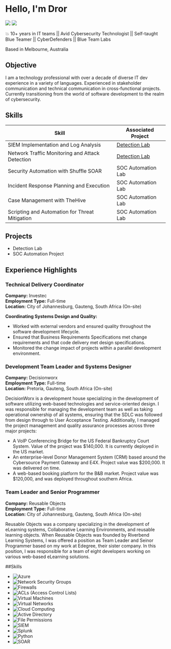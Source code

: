 # Hello, I'm Dror

<a href="https://au.linkedin.com/in/droreyal"><img src="https://img.shields.io/badge/-LinkedIn-0072b1?&style=for-the-badge&logo=linkedin&logoColor=white" /></a>
<a href="https://www.youtube.com/channel/UCKcQFpaOJiCOJMCotmIPsEg"><img src="https://img.shields.io/badge/-YouTube-FF0000?&style=for-the-badge&logo=youtube&logoColor=white" /></a>

💥 10+ years in IT teams || Avid Cybersecurity Technologist || Self-taught Blue Teamer || CyberDefenders || Blue Team Labs

Based in Melbourne, Australia

## Objective
I am a technology professional with over a decade of diverse IT dev experience in a variety of languages. Experienced in stakeholder communication and technical communication in cross-functional projects. Currently transitioning from the world of software development to the realm of cybersecurity.

## Skills


| Skill                                         | Associated Project         |
|-----------------------------------------------|----------------------------|
| SIEM Implementation and Log Analysis          | <a href="https://google.com">Detection Lab</a>|
| Network Traffic Monitoring and Attack Detection | <a href="https://google.com">Detection Lab</a>|
| Security Automation with Shuffle SOAR         | SOC Automation Lab|
| Incident Response Planning and Execution      | SOC Automation Lab|
| Case Management with TheHive                  | SOC Automation Lab|
| Scripting and Automation for Threat Mitigation | SOC Automation Lab|


## Projects
- Detection Lab
- SOC Automation Project

## Experience Highlights

### Technical Delivery Coordinator
**Company:** Investec  
**Employment Type:** Full-time  
**Location:** City of Johannesburg, Gauteng, South Africa (On-site)

**Coordinating Systems Design and Quality:**
- Worked with external vendors and ensured quality throughout the software development lifecycle.
- Ensured that Business Requirements Specifications met change requirements and that code delivery met design specifications.
- Monitored the change impact of projects within a parallel development environment.

### Development Team Leader and Systems Designer
**Company:** Decisionworx  
**Employment Type:** Full-time  
**Location:** Pretoria, Gauteng, South Africa (On-site)

DecisionWorx is a development house specializing in the development of software utilizing web-based technologies and service-oriented design. I was responsible for managing the development team as well as taking operational ownership of all systems, ensuring that the SDLC was followed from design through to User Acceptance Testing. Additionally, I managed the project management and quality assurance processes across three major projects:

- A VoIP Conferencing Bridge for the US Federal Bankruptcy Court System. Value of the project was $140,000. It is currently deployed in the US market. 
- An enterprise-level Donor Management System (CRM) based around the Cybersource Payment Gateway and E4X. Project value was $200,000. It was delivered on time.
- A web-based booking platform for the B&B market. Project value was $120,000, and was deployed throughout southern Africa.

### Team Leader and Senior Programmer
**Company:** Reusable Objects  
**Employment Type:** Full-time  
**Location:** City of Johannesburg, Gauteng, South Africa (On-site)

Reusable Objects was a company specializing in the development of eLearning systems, Collaborative Learning Environments, and reusable learning objects. When Reusable Objects was founded by Riverbend Learning Systems, I was offered a position as Team Leader and Seinor Programmer based on my work at Edegree, their sister company. 
In this position, I was responsible for a team of eight developers working on various web-based eLearning solutions. 

##Skills
<ul>
    <li><img src="https://img.shields.io/badge/-Azure-0072b1?style=for-the-badge&logo=microsoft-azure&logoColor=white" alt="Azure"></li>
    <li><img src="https://img.shields.io/badge/-Network%20Security%20Groups-ff5733?style=for-the-badge&logo=azuredevops&logoColor=white" alt="Network Security Groups"></li>
    <li><img src="https://img.shields.io/badge/-Firewalls-ff5733?style=for-the-badge&logo=firewall&logoColor=white" alt="Firewalls"></li>
    <li><img src="https://img.shields.io/badge/-ACLs%20(Access%20Control%20Lists)-ff5733?style=for-the-badge&logo=access-control-list&logoColor=white" alt="ACLs (Access Control Lists)"></li>
    <li><img src="https://img.shields.io/badge/-Virtual%20Machines-ff5733?style=for-the-badge&logo=virtualbox&logoColor=white" alt="Virtual Machines"></li>
    <li><img src="https://img.shields.io/badge/-Virtual%20Networks-ff5733?style=for-the-badge&logo=virtualbox&logoColor=white" alt="Virtual Networks"></li>
    <li><img src="https://img.shields.io/badge/-Cloud%20Computing-0072b1?style=for-the-badge&logo=cloud&logoColor=white" alt="Cloud Computing"></li>
    <li><img src="https://img.shields.io/badge/-Active%20Directory-0072b1?style=for-the-badge&logo=active-directory&logoColor=white" alt="Active Directory"></li>
    <li><img src="https://img.shields.io/badge/-File%20Permissions-0072b1?style=for-the-badge&logo=file&logoColor=white" alt="File Permissions"></li>
    <li><img src="https://img.shields.io/badge/-SIEM-ff5733?style=for-the-badge&logo=siem&logoColor=white" alt="SIEM"></li>
    <li><img src="https://img.shields.io/badge/-Splunk-ff5733?style=for-the-badge&logo=splunk&logoColor=white" alt="Splunk"></li>
    <li><img src="https://img.shields.io/badge/-Python-0072b1?style=for-the-badge&logo=python&logoColor=white" alt="Python"></li>
    <li><img src="https://img.shields.io/badge/-SOAR-0072b1?style=for-the-badge&logo=python&logoColor=white" alt="SOAR"></li>
</ul>


